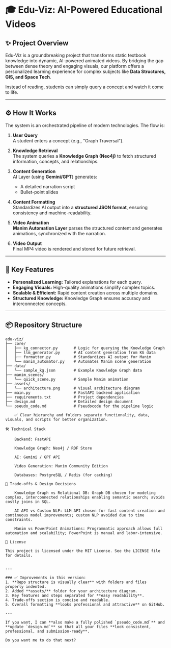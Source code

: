 # 🎓 Edu-Viz: AI-Powered Educational Videos

## ✨ Project Overview

Edu-Viz is a groundbreaking project that transforms static textbook knowledge into dynamic, AI-powered animated videos. By bridging the gap between dense theory and engaging visuals, our platform offers a personalized learning experience for complex subjects like **Data Structures, GIS, and Space Tech**.  

Instead of reading, students can simply query a concept and watch it come to life.

---

## ⚙️ How It Works

The system is an orchestrated pipeline of modern technologies. The flow is:

1. **User Query**  
   A student enters a concept (e.g., "Graph Traversal").

2. **Knowledge Retrieval**  
   The system queries a **Knowledge Graph (Neo4j)** to fetch structured information, concepts, and relationships.

3. **Content Generation**  
   AI Layer (using **Gemini/GPT**) generates:  
   - A detailed narration script  
   - Bullet-point slides  

4. **Content Formatting**  
   Standardizes AI output into a **structured JSON format**, ensuring consistency and machine-readability.

5. **Video Animation**  
   **Manim Automation Layer** parses the structured content and generates animations, synchronized with the narration.

6. **Video Output**  
   Final MP4 video is rendered and stored for future retrieval.

---

## 🚀 Key Features

- **Personalized Learning:** Tailored explanations for each query.  
- **Engaging Visuals:** High-quality animations simplify complex topics.  
- **Scalable & Efficient:** Rapid content creation across multiple domains.  
- **Structured Knowledge:** Knowledge Graph ensures accuracy and interconnected concepts.

---

## 📦 Repository Structure

```plaintext
edu-viz/
├── core/
│   ├── kg_connector.py       # Logic for querying the Knowledge Graph
│   ├── llm_generator.py      # AI content generation from KG data
│   ├── formatter.py          # Standardizes AI output for Manim
│   └── manim_automator.py    # Automates Manim scene generation
├── data/
│   └── sample_kg.json        # Example Knowledge Graph data
├── manim_scenes/
│   └── quick_scene.py        # Sample Manim animation
├── assets/
│   └── architecture.png      # Visual architecture diagram
├── main.py                   # FastAPI backend application
├── requirements.txt          # Project dependencies
├── design.md                 # Detailed design document
└── pseudo_code.md            # Pseudocode for the pipeline logic

    ✅ Clear hierarchy and folders separate functionality, data, visuals, and scripts for better organization.

🛠️ Technical Stack

    Backend: FastAPI

    Knowledge Graph: Neo4j / RDF Store

    AI: Gemini / GPT API

    Video Generation: Manim Community Edition

    Databases: PostgreSQL / Redis (for caching)

🚧 Trade-offs & Design Decisions

    Knowledge Graph vs Relational DB: Graph DB chosen for modeling complex, interconnected relationships enabling semantic search; avoids costly joins in SQL.

    AI API vs Custom NLP: LLM API chosen for fast content creation and continuous model improvements; custom NLP avoided due to time constraints.

    Manim vs PowerPoint Animations: Programmatic approach allows full automation and scalability; PowerPoint is manual and labor-intensive.

📜 License

This project is licensed under the MIT License. See the LICENSE file for details.


---

### ✅ Improvements in this version:
1. **Repo structure is visually clear** with folders and files properly indented.  
2. Added **assets/** folder for your architecture diagram.  
3. Key features and steps separated for **easy readability**.  
4. Trade-offs section is concise and readable.  
5. Overall formatting **looks professional and attractive** on GitHub.  

---

If you want, I can **also make a fully polished `pseudo_code.md`** and **update `design.md`** so that all your files **look consistent, professional, and submission-ready**.  

Do you want me to do that next?
